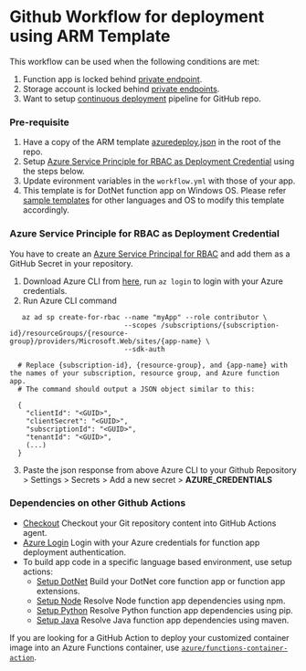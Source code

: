 # Github Workflow for deployment using ARM Template
This workflow can be used when the following conditions are met:
1. Function app is locked behind [private endpoint](https://docs.microsoft.com/en-us/azure/app-service/networking/private-endpoint).
2. Storage account is locked behind [private endpoints](https://docs.microsoft.com/en-us/azure/storage/common/storage-private-endpoints).
3. Want to setup [continuous deployment](https://docs.microsoft.com/en-us/azure/azure-functions/functions-continuous-deployment) pipeline for GitHub repo.

### Pre-requisite
1. Have a copy of the ARM template [azuredeploy.json](/github-workflow-zip-deploy-arm/azuredeploy.json) in the root of the repo.
2. Setup [Azure Service Principle for RBAC as Deployment Credential](/github-workflow-zip-deploy-arm#Azure-Service-Principle-for-RBAC-as-Deployment-Credential) using the steps below.
3. Update evironment variables in the `workflow.yml` with those of your app.
4. This template is for DotNet function app on Windows OS. Please refer [sample templates](https://github.com/Azure/actions-workflow-samples/tree/master/FunctionApp) for other languages and OS to modify this template accordingly.

### Azure Service Principle for RBAC as Deployment Credential
You have to create an [Azure Service Principal for RBAC](https://docs.microsoft.com/en-us/azure/role-based-access-control/overview) and add them as a GitHub Secret in your repository.
1. Download Azure CLI from [here](https://docs.microsoft.com/en-us/cli/azure/install-azure-cli?view=azure-cli-latest), run `az login` to login with your Azure credentials.
2. Run Azure CLI command
```
   az ad sp create-for-rbac --name "myApp" --role contributor \
                            --scopes /subscriptions/{subscription-id}/resourceGroups/{resource-group}/providers/Microsoft.Web/sites/{app-name} \
                            --sdk-auth

  # Replace {subscription-id}, {resource-group}, and {app-name} with the names of your subscription, resource group, and Azure function app.
  # The command should output a JSON object similar to this:

  {
    "clientId": "<GUID>",
    "clientSecret": "<GUID>",
    "subscriptionId": "<GUID>",
    "tenantId": "<GUID>",
    (...)
  }
```
3. Paste the json response from above Azure CLI to your Github Repository > Settings > Secrets > Add a new secret > **AZURE_CREDENTIALS**

### Dependencies on other Github Actions
* [Checkout](https://github.com/actions/checkout) Checkout your Git repository content into GitHub Actions agent.
* [Azure Login](https://github.com/Azure/actions) Login with your Azure credentials for function app deployment authentication.
* To build app code in a specific language based environment, use setup actions:
  * [Setup DotNet](https://github.com/actions/setup-dotnet) Build your DotNet core function app or function app extensions.
  * [Setup Node](https://github.com/actions/setup-node) Resolve Node function app dependencies using npm.
  * [Setup Python](https://github.com/actions/setup-python) Resolve Python function app dependencies using pip.
  * [Setup Java](https://github.com/actions/setup-java) Resolve Java function app dependencies using maven.

If you are looking for a GitHub Action to deploy your customized container image into an Azure Functions container, use [`azure/functions-container-action`](https://github.com/Azure/functions-container-action).